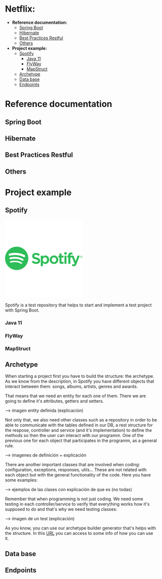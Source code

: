 # Netflix:

- **Reference documentation:**
    - [Spring Boot](#spring-boot)
    - [Hibernate](#hibernate)
    - [Best Practices Restful](#best-practices-restful)
    - [Others](#others)
- **Project example:**
    - [Spotify](#spotify)
      - [Java 11](#java-11)
      - [FlyWay](#flyway)
      - [MapStruct](#mapstruct)
    - [Archetype](#archetype)
    - [Data base](#data-base)
    - [Endpoints](#endpoints)

# Reference documentation

## Spring Boot



## Hibernate



## Best Practices Restful



## Others



# Project example

## Spotify

![Spotify logo](media/Spotify/spotifyLogo.png)

Spotify is a test repository that helps to start and implement a 
test project with Spring Boot.

### Java 11



### FlyWay



### MapStruct


## Archetype

When starting a project first you have to build the structure: the archetype.
As we know from the description, in Spotify you have different objects that interact between them: songs, albums, artists, genres and awards.

That means that we need an entity for each one of them. There we are going to define it's attributes, getters and setters.

--> imagen entity definida (explicación)

Not only that, we also need other classes such as a repository in order to be able to communicate with the tables defined in our DB, a rest structure for the respose, controller and service (and it's implementation) to define the methods so then the user can interact with our programm. One of the previous one for each object that participates in the programm, as a general rule.

--> imagenes de definición + explicación

There are another important classes that are involved when coding: configuration, exceptions, responses, utils... These are not related with each object but with the general functionality of the code. Here you have some examples:

--> ejemplos de las clases con explicación de que es (no todas)

Remember that when programming is not just coding. We need some testing in each controller/service to verify that everything works how it's supposed to do and that's why we need testing classes:

--> imagen de un test (explicación)

As you know, you can use our archetype builder generator that's helps with the structure. In this [URL](https://gitlab.com/bootcamp-2.0/archetype/-/blob/main/Archetype.md) you can access to some info of how you can use it.

## Data base



## Endpoints

